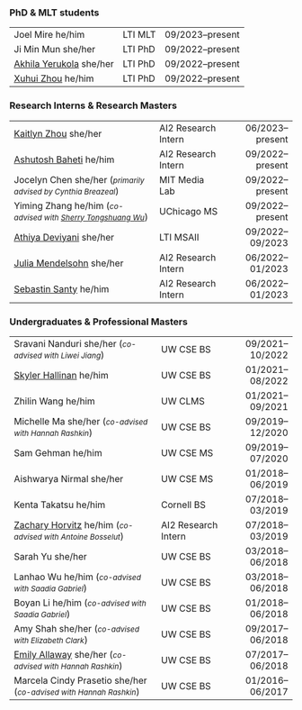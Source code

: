 ### PhD & MLT students
|                                                              |         |                       |
| ------------------------------------------------------------ | ------- | --------------------: |
| Joel Mire <span class="pronouns">he/him</span>               | LTI MLT | 09/2023&ndash;present |
| Ji Min Mun <span class="pronouns">she/her</span>             | LTI PhD | 09/2022&ndash;present |
| [Akhila Yerukola](https://akhila-yerukola.github.io/) <span class="pronouns">she/her</span> | LTI PhD | 09/2022&ndash;present |
| [Xuhui Zhou](https://xuhuizhou.github.io/) <span class="pronouns">he/him</span> | LTI PhD | 09/2022&ndash;present |

### Research Interns & Research Masters
|                                                              |                     |                       |
| ------------------------------------------------------------ | ------------------- | --------------------: |
| [Kaitlyn Zhou](https://cs.stanford.edu/~katezhou/) <span class="pronouns">she/her</span> | AI2 Research Intern | 06/2023&ndash;present |
| [Ashutosh Baheti](https://abaheti95.github.io/) <span class="pronouns">he/him</span> | AI2 Research Intern | 09/2022&ndash;present |
| Jocelyn Chen <span class="pronouns">she/her</span> (*<small>primarily advised by Cynthia Breazeal</small>*) | MIT Media Lab       | 09/2022&ndash;present |
| Yiming Zhang <span class="pronouns">he/him</span> (*<small>co-advised with [Sherry Tongshuang Wu]()</small>*) | UChicago MS         | 09/2022&ndash;present |
| [Athiya Deviyani](https://www.athiyadeviyani.com/) <span class="pronouns">she/her</span> | LTI MSAII           | 09/2022&ndash;09/2023 |
| [Julia Mendelsohn](https://juliamendelsohn.github.io/) <span class="pronouns">she/her</span> | AI2 Research Intern | 06/2022&ndash;01/2023 |
| [Sebastin Santy](http://sebastinsanty.com/) <span class="pronouns">he/him</span> | AI2 Research Intern | 06/2022&ndash;01/2023 |



### Undergraduates &amp; Professional Masters
|                                                              |                     |                       |
| ------------------------------------------------------------ | ------------------- | --------------------: |
| Sravani Nanduri <span class="pronouns">she/her</span> (*<small>co-advised with Liwei Jiang</small>*) | UW CSE BS           | 09/2021&ndash;10/2022 |
| [Skyler Hallinan](https://skylerhallinan.com/) <span class="pronouns">he/him</span> | UW CSE BS           | 01/2021&ndash;08/2022 |
| Zhilin Wang <span class="pronouns">he/him</span>             | UW CLMS             | 01/2021&ndash;09/2021 |
| Michelle Ma <span class="pronouns">she/her</span> (*<small>co-advised with Hannah Rashkin</small>*) | UW CSE BS           | 09/2019&ndash;12/2020 |
| Sam Gehman <span class="pronouns">he/him</span>              | UW CSE MS           | 09/2019&ndash;07/2020 |
| Aishwarya Nirmal <span class="pronouns">she/her</span>       | UW CSE MS           | 01/2018&ndash;06/2019 |
| Kenta Takatsu <span class="pronouns">he/him</span>           | Cornell BS          | 07/2018&ndash;03/2019 |
| [Zachary Horvitz](https://zacharyhorvitz.github.io/) <span class="pronouns">he/him</span> (*<small>co-advised with Antoine Bosselut</small>*) | AI2 Research Intern | 07/2018&ndash;03/2019 |
| Sarah Yu <span class="pronouns">she/her</span>               | UW CSE BS           | 03/2018&ndash;06/2018 |
| Lanhao Wu <span class="pronouns">he/him</span> (*<small>co-advised with Saadia Gabriel</small>*) | UW CSE BS           | 03/2018&ndash;06/2018 |
| Boyan Li <span class="pronouns">he/him</span> (*<small>co-advised with Saadia Gabriel</small>*) | UW CSE BS           | 01/2018&ndash;06/2018 |
| Amy Shah <span class="pronouns">she/her</span> (*<small>co-advised with Elizabeth Clark</small>*) | UW CSE BS           | 09/2017&ndash;06/2018 |
| [Emily Allaway](https://emilyallaway.github.io/) <span class="pronouns">she/her</span> (*<small>co-advised with Hannah Rashkin</small>*) | UW CSE BS           | 07/2017&ndash;06/2018 |
| Marcela Cindy Prasetio <span class="pronouns">she/her</span> (*<small>co-advised with Hannah Rashkin</small>*) | UW CSE BS           | 01/2016&ndash;06/2017 |
